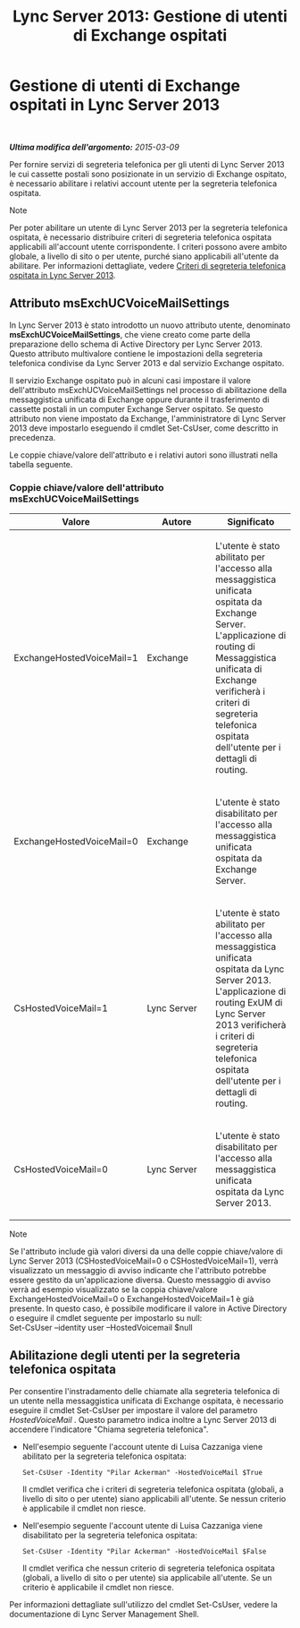 ﻿---
title: 'Lync Server 2013: Gestione di utenti di Exchange ospitati'
TOCTitle: Gestione di utenti di Exchange ospitati
ms:assetid: e8723af5-0604-4d7d-bad2-463a9832efb4
ms:mtpsurl: https://technet.microsoft.com/it-it/library/Gg399037(v=OCS.15)
ms:contentKeyID: 49302338
ms.date: 08/24/2015
mtps_version: v=OCS.15
ms.translationtype: HT
---

# Gestione di utenti di Exchange ospitati in Lync Server 2013

 

_**Ultima modifica dell'argomento:** 2015-03-09_

Per fornire servizi di segreteria telefonica per gli utenti di Lync Server 2013 le cui cassette postali sono posizionate in un servizio di Exchange ospitato, è necessario abilitare i relativi account utente per la segreteria telefonica ospitata.


> [!NOTE]
> Per poter abilitare un utente di Lync Server 2013 per la segreteria telefonica ospitata, è necessario distribuire criteri di segreteria telefonica ospitata applicabili all'account utente corrispondente. I criteri possono avere ambito globale, a livello di sito o per utente, purché siano applicabili all'utente da abilitare. Per informazioni dettagliate, vedere <A href="lync-server-2013-hosted-voice-mail-policies.md">Criteri di segreteria telefonica ospitata in Lync Server 2013</A>.



## Attributo msExchUCVoiceMailSettings

In Lync Server 2013 è stato introdotto un nuovo attributo utente, denominato **msExchUCVoiceMailSettings**, che viene creato come parte della preparazione dello schema di Active Directory per Lync Server 2013. Questo attributo multivalore contiene le impostazioni della segreteria telefonica condivise da Lync Server 2013 e dal servizio Exchange ospitato.

Il servizio Exchange ospitato può in alcuni casi impostare il valore dell'attributo msExchUCVoiceMailSettings nel processo di abilitazione della messaggistica unificata di Exchange oppure durante il trasferimento di cassette postali in un computer Exchange Server ospitato. Se questo attributo non viene impostato da Exchange, l'amministratore di Lync Server 2013 deve impostarlo eseguendo il cmdlet Set-CsUser, come descritto in precedenza.

Le coppie chiave/valore dell'attributo e i relativi autori sono illustrati nella tabella seguente.

### Coppie chiave/valore dell'attributo msExchUCVoiceMailSettings

<table>
<colgroup>
<col style="width: 33%" />
<col style="width: 33%" />
<col style="width: 33%" />
</colgroup>
<thead>
<tr class="header">
<th>Valore</th>
<th>Autore</th>
<th>Significato</th>
</tr>
</thead>
<tbody>
<tr class="odd">
<td><p>ExchangeHostedVoiceMail=1</p></td>
<td><p>Exchange</p></td>
<td><p>L'utente è stato abilitato per l'accesso alla messaggistica unificata ospitata da Exchange Server. L'applicazione di routing di Messaggistica unificata di Exchange verificherà i criteri di segreteria telefonica ospitata dell'utente per i dettagli di routing.</p></td>
</tr>
<tr class="even">
<td><p>ExchangeHostedVoiceMail=0</p></td>
<td><p>Exchange</p></td>
<td><p>L'utente è stato disabilitato per l'accesso alla messaggistica unificata ospitata da Exchange Server.</p></td>
</tr>
<tr class="odd">
<td><p>CsHostedVoiceMail=1</p></td>
<td><p>Lync Server</p></td>
<td><p>L'utente è stato abilitato per l'accesso alla messaggistica unificata ospitata da Lync Server 2013. L'applicazione di routing ExUM di Lync Server 2013 verificherà i criteri di segreteria telefonica ospitata dell'utente per i dettagli di routing.</p></td>
</tr>
<tr class="even">
<td><p>CsHostedVoiceMail=0</p></td>
<td><p>Lync Server</p></td>
<td><p>L'utente è stato disabilitato per l'accesso alla messaggistica unificata ospitata da Lync Server 2013.</p></td>
</tr>
</tbody>
</table>



> [!NOTE]
> Se l'attributo include già valori diversi da una delle coppie chiave/valore di Lync Server 2013 (CSHostedVoiceMail=0 o CSHostedVoiceMail=1), verrà visualizzato un messaggio di avviso indicante che l'attributo potrebbe essere gestito da un'applicazione diversa. Questo messaggio di avviso verrà ad esempio visualizzato se la coppia chiave/valore ExchangeHostedVoiceMail=0 o ExchangeHostedVoiceMail=1 è già presente. In questo caso, è possibile modificare il valore in Active Directory o eseguire il cmdlet seguente per impostarlo su null:<BR>Set-CsUser –identity user –HostedVoicemail $null



## Abilitazione degli utenti per la segreteria telefonica ospitata

Per consentire l'instradamento delle chiamate alla segreteria telefonica di un utente nella messaggistica unificata di Exchange ospitata, è necessario eseguire il cmdlet Set-CsUser per impostare il valore del parametro *HostedVoiceMail* . Questo parametro indica inoltre a Lync Server 2013 di accendere l'indicatore "Chiama segreteria telefonica".

  - Nell'esempio seguente l'account utente di Luisa Cazzaniga viene abilitato per la segreteria telefonica ospitata:
    
        Set-CsUser -Identity "Pilar Ackerman" -HostedVoiceMail $True
    
    Il cmdlet verifica che i criteri di segreteria telefonica ospitata (globali, a livello di sito o per utente) siano applicabili all'utente. Se nessun criterio è applicabile il cmdlet non riesce.

  - Nell'esempio seguente l'account utente di Luisa Cazzaniga viene disabilitato per la segreteria telefonica ospitata:
    
        Set-CsUser -Identity "Pilar Ackerman" -HostedVoiceMail $False
    
    Il cmdlet verifica che nessun criterio di segreteria telefonica ospitata (globali, a livello di sito o per utente) sia applicabile all'utente. Se un criterio è applicabile il cmdlet non riesce.

Per informazioni dettagliate sull'utilizzo del cmdlet Set-CsUser, vedere la documentazione di Lync Server Management Shell.

